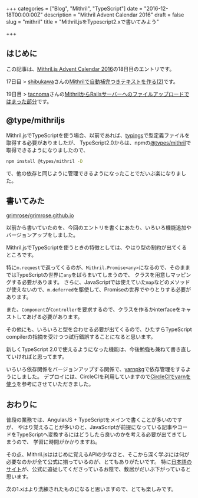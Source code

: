 +++
categories = ["Blog", "Mithril", "TypeScript"]
date = "2016-12-18T00:00:00Z"
description = "Mithril Advent Calendar 2016"
draft = false
slug = "mithril"
title = "Mithril.jsをTypescript2.xで書いてみよう"

+++

## はじめに

この記事は、[Mithril.js Advent Calendar 2016](http://qiita.com/advent-calendar/2016/mithriljs)の18日目のエントリです。

17日目 > [shibukawa](http://qiita.com/shibukawa)さんの[Mithrilで自動補完つきテキストを作る(2)](http://qiita.com/shibukawa/items/10f19a4fa861e76ae9b9)です。

19日目 > [tacnoma](http://qiita.com/tacnoma)さんの[MithrilからRailsサーバーへのファイルアップロードではまった部分](http://qiita.com/tacnoma/items/1dd75404e1969953153c)です。

## @type/mithriljs

Mithril.jsでTypeScriptを使う場合、以前であれば、[typings](https://github.com/typings/typings)で型定義ファイルを取得する必要がありましたが、
TypeScript2.0からは、npmの[@types/mithril](https://www.npmjs.com/package/@types/mithril)で取得できるようになりましたので、

```sh
npm install @types/mithril -D
```

で、他の依存と同じように管理できるようになったことでだいぶ楽になりました。

## 書いてみた

[grimrose/grimrose.github.io](https://github.com/grimrose/grimrose.github.io)

以前から書いていたのを、今回のエントリを書くにあたり、いろいろ機能追加やバージョンアップをしました。

Mithril.jsでTypeScriptを使うときの特徴としては、やはり型の制約が出てくるところです。

特に`m.request`で返ってくるのが、`Mithril.Promise<any>`になるので、そのままではTypeScriptの世界に`any`をばらまいてしまうので、
クラスを用意しマッピングする必要があります。
さらに、JavaScriptでは使えていた`map`などのメソッドが使えないので、`m.deferred`を駆使して、Promiseの世界でやりとりする必要があります。

また、`Component`が`Controller`を要求するので、クラスを作るかinterfaceをキャストしてあげる必要があります。

その他にも、いろいろと型を合わせる必要が出てくるので、ひたすらTypeScript compilerの指摘を受けつつ試行錯誤することになると思います。

新しくTypeScript 2.0で使えるようになった機能は、今後勉強も兼ねて書き直していければと思ってます。

いろいろ依存関係をバージョンアップする関係で、[yarnpkg](https://yarnpkg.com/)で依存管理をするようにしました。
デプロイには、CircleCIを利用していますので[CircleCIでyarnを使う](http://blog.stormcat.io/entry/circleci-npm-yarn)を参考にさせていただきました。


## おわりに

普段の業務では、AngularJS + TypeScriptをメインで書くことが多いのですが、
やはり覚えることが多いのと、JavaScriptが前提になっている記事やコードをTypeScriptへ変換するにはどうしたら良いのかを考える必要が出てきてしまうので、
学習に時間がかかりますね。

その点、Mithril.jsははじめに覚えるAPIの少なさと、そこから深く学ぶには何が必要なのかが全て公式に揃っているのが、とてもありがたいです。
特に[日本語のサイト](http://mithril-ja.js.org/index.html)が、公式に追従してくださっているお陰で、敷居がだいぶ下がっていると思います。

次の1.xはより洗練されたものになると思いますので、とても楽しみです。
